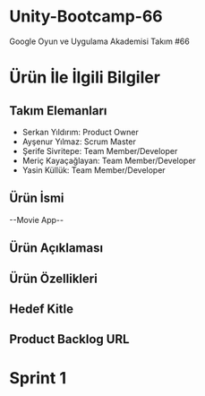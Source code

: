# **Unity-Bootcamp-66**

Google Oyun ve Uygulama Akademisi Takım #66

# Ürün İle İlgili Bilgiler

## Takım Elemanları

- Serkan Yıldırım: Product Owner
- Ayşenur Yılmaz: Scrum Master
- Şerife Sivritepe: Team Member/Developer
- Meriç Kayaçağlayan: Team Member/Developer
- Yasin Küllük: Team Member/Developer

## Ürün İsmi

--Movie App--

## Ürün Açıklaması



## Ürün Özellikleri


## Hedef Kitle


## Product Backlog URL



# Sprint 1
